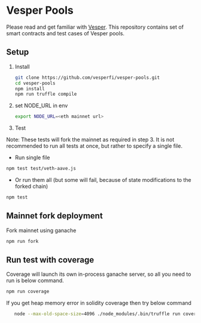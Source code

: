 # Vesper Pools

Please read and get familiar with [Vesper](https://docs.vesper.finance/). This repository contains set of smart contracts and test cases of Vesper pools.

## Setup

1. Install 

   ```sh
   git clone https://github.com/vesperfi/vesper-pools.git
   cd vesper-pools
   npm install 
   npm run truffle compile
   ```
2. set NODE_URL in env
    ```sh
    export NODE_URL=<eth mainnet url>
    ```

3. Test

Note: These tests will fork the mainnet as required in step 3. It is not recommended to run all tests at once, but rather to specify a single file.

  - Run single file
   ```sh
   npm test test/veth-aave.js
   ```

  - Or run them all (but some will fail, because of state modifications to the forked chain)
   ```sh
   npm test
   ```

## Mainnet fork deployment

Fork mainnet using ganache
   ```sh
   npm run fork
   ```

## Run test with coverage

Coverage will launch its own in-process ganache server, so all you need to run is below command.
```sh
npm run coverage
```
If you get heap memory error in solidity coverage then try below command
```sh
   node --max-old-space-size=4096 ./node_modules/.bin/truffle run coverage
```

